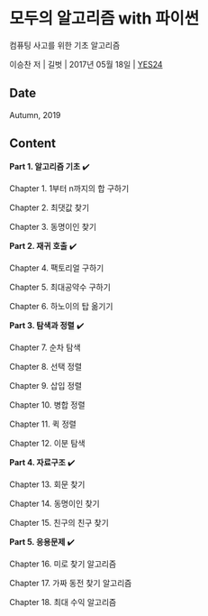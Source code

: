# 모두의 알고리즘 with 파이썬

컴퓨팅 사고를 위한 기초 알고리즘

이승찬 저 | 길벗 | 2017년 05월 18일 | [YES24](http://www.yes24.com/Product/Goods/40443936)

## Date

Autumn, 2019

## Content

**Part 1. 알고리즘 기초** :heavy_check_mark:

Chapter 1. 1부터 n까지의 합 구하기

Chapter 2. 최댓값 찾기

Chapter 3. 동명이인 찾기

**Part 2. 재귀 호출** :heavy_check_mark:

Chapter 4. 팩토리얼 구하기

Chapter 5. 최대공약수 구하기

Chapter 6. 하노이의 탑 옮기기

**Part 3. 탐색과 정렬** :heavy_check_mark:

Chapter 7. 순차 탐색

Chapter 8. 선택 정렬

Chapter 9. 삽입 정렬

Chapter 10. 병합 정렬

Chapter 11. 퀵 정렬

Chapter 12. 이분 탐색

**Part 4. 자료구조** :heavy_check_mark:

Chapter 13. 회문 찾기

Chapter 14. 동명이인 찾기

Chapter 15. 친구의 친구 찾기

**Part 5. 응용문제** :heavy_check_mark:

Chapter 16. 미로 찾기 알고리즘

Chapter 17. 가짜 동전 찾기 알고리즘

Chapter 18. 최대 수익 알고리즘
